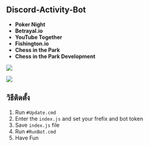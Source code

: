 ## Discord-Activity-Bot

- **Poker Night**
- **Betrayal.io**
- **YouTube Together** 
- **Fishington.io** 
- **Chess in the Park** 
- **Chess in the Park Development**

![](https://cdn.discordapp.com/attachments/887363452304261140/895248975379197962/unknown.png)

![](https://cdn.discordapp.com/attachments/887363452304261140/895249088755413012/unknown.png)

## วิธีติดตั้ง

1) Run ` #Update.cmd `
2) Enter the ` index.js ` and set your frefix and bot token
3) Save ` index.js ` file
4) Run ` #RunBot.cmd `
5) Have Fun
